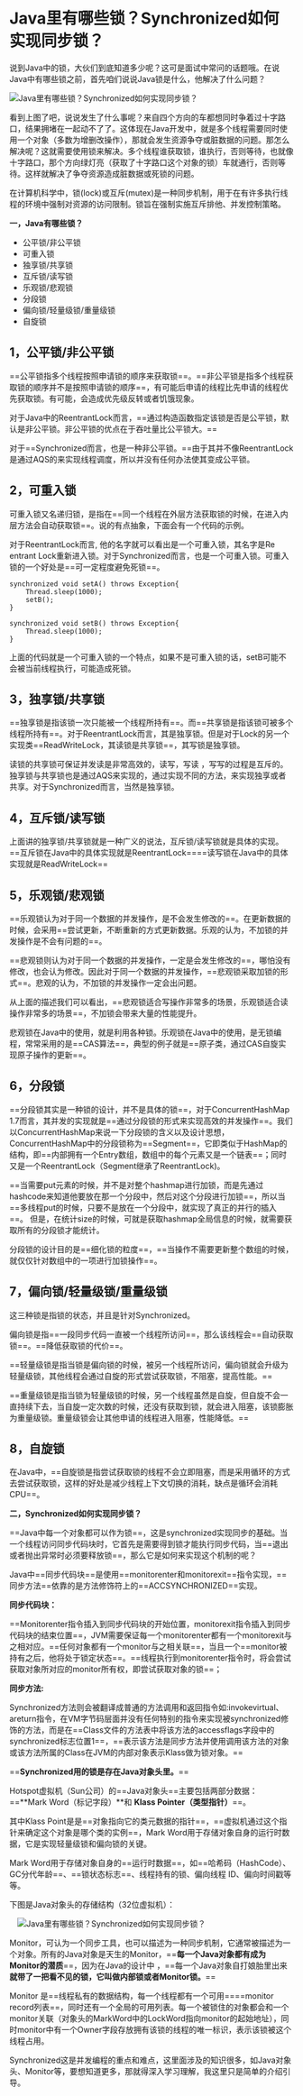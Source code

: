 # Java里有哪些锁？Synchronized如何实现同步锁？





说到Java中的锁，大伙们到底知道多少呢？这可是面试中常问的话题哦。在说Java中有哪些锁之前，首先咱们说说Java锁是什么，他解决了什么问题？

![Java里有哪些锁？Synchronized如何实现同步锁？](https://www.javazhiyin.com/wp-content/uploads/2019/11/java7-1573392076.png)

看到上图了吧，说说发生了什么事呢？来自四个方向的车都想同时争着过十字路口，结果拥堵在一起动不了了。这体现在Java开发中，就是多个线程需要同时使用一个对象（多数为增删改操作），那就会发生资源争夺或脏数据的问题。那怎么解决呢？这就需要使用锁来解决。多个线程谁获取锁，谁执行，否则等待，也就像十字路口，那个方向绿灯亮（获取了十字路口这个对象的锁）车就通行，否则等待。这样就解决了争夺资源造成脏数据或死锁的问题。

在计算机科学中，锁(lock)或互斥(mutex)是一种同步机制，用于在有许多执行线程的环境中强制对资源的访问限制。锁旨在强制实施互斥排他、并发控制策略。

**一，Java有哪些锁？**

- 公平锁/非公平锁
- 可重入锁
- 独享锁/共享锁
- 互斥锁/读写锁
- 乐观锁/悲观锁
- 分段锁
- 偏向锁/轻量级锁/重量级锁
- 自旋锁

## **1，公平锁/非公平锁**

==公平锁指多个线程按照申请锁的顺序来获取锁==。==非公平锁是指多个线程获取锁的顺序并不是按照申请锁的顺序==，有可能后申请的线程比先申请的线程优先获取锁。有可能，会造成优先级反转或者饥饿现象。

对于Java中的ReentrantLock而言，==通过构造函数指定该锁是否是公平锁，默认是非公平锁。非公平锁的优点在于吞吐量比公平锁大。==

对于==Synchronized而言，也是一种非公平锁。==由于其并不像ReentrantLock是通过AQS的来实现线程调度，所以并没有任何办法使其变成公平锁。

## **2，可重入锁**

可重入锁又名递归锁，是指在==同一个线程在外层方法获取锁的时候，在进入内层方法会自动获取锁==。说的有点抽象，下面会有一个代码的示例。

对于ReentrantLock而言, 他的名字就可以看出是一个可重入锁，其名字是Re entrant Lock重新进入锁。对于Synchronized而言，也是一个可重入锁。可重入锁的一个好处是==可一定程度避免死锁==。

```
synchronized void setA() throws Exception{
    Thread.sleep(1000);
    setB();
}

synchronized void setB() throws Exception{
    Thread.sleep(1000);
}
```

上面的代码就是一个可重入锁的一个特点，如果不是可重入锁的话，setB可能不会被当前线程执行，可能造成死锁。

## **3，独享锁/共享锁**

==独享锁是指该锁一次只能被一个线程所持有==。而==共享锁是指该锁可被多个线程所持有==。对于ReentrantLock而言，其是独享锁。但是对于Lock的另一个实现类==ReadWriteLock，其读锁是共享锁==，其写锁是独享锁。

读锁的共享锁可保证并发读是非常高效的，读写，写读 ，写写的过程是互斥的。独享锁与共享锁也是通过AQS来实现的，通过实现不同的方法，来实现独享或者共享。对于Synchronized而言，当然是独享锁。

## **4，互斥锁/读写锁**

上面讲的独享锁/共享锁就是一种广义的说法，互斥锁/读写锁就是具体的实现。==互斥锁在Java中的具体实现就是ReentrantLock====读写锁在Java中的具体实现就是ReadWriteLock==

## **5，乐观锁/悲观锁**

==乐观锁认为对于同一个数据的并发操作，是不会发生修改的==。在更新数据的时候，会采用==尝试更新，不断重新的方式更新数据。乐观的认为，不加锁的并发操作是不会有问题的==。

==悲观锁则认为对于同一个数据的并发操作，一定是会发生修改的==，哪怕没有修改，也会认为修改。因此对于同一个数据的并发操作，==悲观锁采取加锁的形式==。悲观的认为，不加锁的并发操作一定会出问题。

从上面的描述我们可以看出，==悲观锁适合写操作非常多的场景，乐观锁适合读操作非常多的场景==，不加锁会带来大量的性能提升。

悲观锁在Java中的使用，就是利用各种锁。乐观锁在Java中的使用，是无锁编程，常常采用的是==CAS算法==，典型的例子就是==原子类，通过CAS自旋实现原子操作的更新==。

## **6，分段锁**

==分段锁其实是一种锁的设计，并不是具体的锁==，对于ConcurrentHashMap 1.7而言，其并发的实现就是==通过分段锁的形式来实现高效的并发操作==。我们以ConcurrentHashMap来说一下分段锁的含义以及设计思想，ConcurrentHashMap中的分段锁称为==Segment==，它即类似于HashMap的结构，即==内部拥有一个Entry数组，数组中的每个元素又是一个链表==；同时又是一个ReentrantLock（Segment继承了ReentrantLock)。

==当需要put元素的时候，并不是对整个hashmap进行加锁，而是先通过hashcode来知道他要放在那一个分段中，然后对这个分段进行加锁==，所以当==多线程put的时候，只要不是放在一个分段中，就实现了真正的并行的插入==。
但是，在统计size的时候，可就是获取hashmap全局信息的时候，就需要获取所有的分段锁才能统计。

分段锁的设计目的是==细化锁的粒度==，==当操作不需要更新整个数组的时候，就仅仅针对数组中的一项进行加锁操作==。

## **7，偏向锁/轻量级锁/重量级锁**

这三种锁是指锁的状态，并且是针对Synchronized。

偏向锁是指==一段同步代码一直被一个线程所访问==，那么该线程会==自动获取锁==。==降低获取锁的代价==。

==轻量级锁是指当锁是偏向锁的时候，被另一个线程所访问，偏向锁就会升级为轻量级锁，其他线程会通过自旋的形式尝试获取锁，不阻塞，提高性能。==

==重量级锁是指当锁为轻量级锁的时候，另一个线程虽然是自旋，但自旋不会一直持续下去，当自旋一定次数的时候，还没有获取到锁，就会进入阻塞，该锁膨胀为重量级锁。重量级锁会让其他申请的线程进入阻塞，性能降低。==

## **8，自旋锁**

在Java中，==自旋锁是指尝试获取锁的线程不会立即阻塞，而是采用循环的方式去尝试获取锁，这样的好处是减少线程上下文切换的消耗，缺点是循环会消耗CPU==。





















**二，Synchronized如何实现同步锁？**

==Java中每一个对象都可以作为锁==，这是synchronized实现同步的基础。当一个线程访问同步代码块时，它首先是需要得到锁才能执行同步代码，当==退出或者抛出异常时必须要释放锁==，那么它是如何来实现这个机制的呢？

Java中==同步代码块==是使用==monitorenter和monitorexit==指令实现，==同步方法==依靠的是方法修饰符上的==ACCSYNCHRONIZED==实现。

**同步代码块：**

==Monitorenter指令插入到同步代码块的开始位置，monitorexit指令插入到同步代码块的结束位置==，JVM需要保证每一个monitorenter都有一个monitorexit与之相对应。==任何对象都有一个monitor与之相关联==，当且一个==monitor被持有之后，他将处于锁定状态==。==线程执行到monitorenter指令时，将会尝试获取对象所对应的monitor所有权，即尝试获取对象的锁==；

**同步方法:**

Synchronized方法则会被翻译成普通的方法调用和返回指令如:invokevirtual、areturn指令，在VM字节码层面并没有任何特别的指令来实现被synchronized修饰的方法，而是在==Class文件的方法表中将该方法的accessflags字段中的synchronized标志位置1==，==表示该方法是同步方法并使用调用该方法的对象或该方法所属的Class在JVM的内部对象表示Klass做为锁对象。==

==**Synchronized用的锁是存在Java对象头里。**==

Hotspot虚拟机（Sun公司）的==Java对象头==主要包括两部分数据：==**Mark Word（标记字段）**和 **Klass Pointer（类型指针）**==。

其中Klass Point是是==对象指向它的类元数据的指针==，==虚拟机通过这个指针来确定这个对象是哪个类的实例==，Mark Word用于存储对象自身的运行时数据，它是实现轻量级锁和偏向锁的关键。

Mark Word用于存储对象自身的==运行时数据==，如==哈希码（HashCode）、GC分代年龄==、==锁状态标志==、线程持有的锁、偏向线程 ID、偏向时间戳等等。

下图是Java对象头的存储结构（32位虚拟机）：

　![Java里有哪些锁？Synchronized如何实现同步锁？](https://www.javazhiyin.com/wp-content/uploads/2019/11/java5-1573392076.png)

Monitor，可认为一个同步工具，也可以描述为一种同步机制，它通常被描述为一个对象。所有的Java对象是天生的Monitor，==**每一个Java对象都有成为Monitor的潜质**==，因为在Java的设计中 ，==每一个Java对象自打娘胎里出来**就带了一把看不见的锁，它叫做内部锁或者Monitor锁。**==

Monitor 是==线程私有的数据结构，每一个线程都有一个可用====monitor record列表==，同时还有一个全局的可用列表。每一个被锁住的对象都会和一个monitor关联（对象头的MarkWord中的LockWord指向monitor的起始地址），同时monitor中有一个Owner字段存放拥有该锁的线程的唯一标识，表示该锁被这个线程占用。

Synchronized这是并发编程的重点和难点，这里面涉及的知识很多，如Java对象头、Monitor等，要想知道更多，那就得深入学习理解，我这里只是简单的介绍引导。